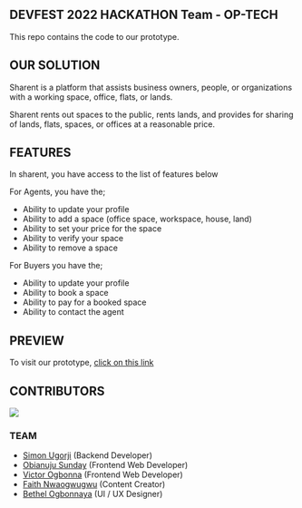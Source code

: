 ## DEVFEST 2022 HACKATHON Team - OP-TECH

This repo contains the code to our prototype.

## OUR SOLUTION

Sharent is a platform that assists business owners, people, or organizations with a working space, office, flats, or lands. 

Sharent rents out spaces to the public, rents lands, and provides for sharing of lands, flats, spaces, or offices at a reasonable price.

## FEATURES

In sharent, you have access to the list of features below

For Agents, you have the;

- Ability to update your profile
- Ability to add a space (office space, workspace, house, land)
- Ability to set your price for the space
- Ability to verify your space 
- Ability to remove a space

For Buyers you have the;

- Ability to update your profile
- Ability to book a space
- Ability to pay for a booked space
- Ability to contact the agent
  
## PREVIEW

To visit our prototype, [click on this link](https://shareent.mentopace.com.ng)

## CONTRIBUTORS

<a href="https://github.com/Shareent/website/graphs/contributors">
  <img src="https://contrib.rocks/image?repo=Shareent/website" />
</a>

### TEAM

- [Simon Ugorji](https://github.com/Octagon-simon) (Backend Developer)
- [Obianuju Sunday](https://github.com/Obianuju-Sunday) (Frontend Web Developer)
- [Victor Ogbonna](https://github.com/Vic-Dev001) (Frontend Web Developer)
- [Faith Nwaogwugwu](https://github.com/oma189) (Content Creator)
- [Bethel Ogbonnaya](https://github.com/TekPrenuer) (UI / UX Designer)